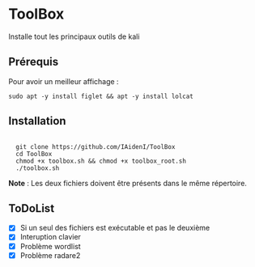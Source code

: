 # ToolBox
Installe tout les principaux outils de kali

## Prérequis
Pour avoir un meilleur affichage :
<pre><code>sudo apt -y install figlet && apt -y install lolcat</code></pre>

## Installation
<pre><code>
  git clone https://github.com/IAidenI/ToolBox
  cd ToolBox
  chmod +x toolbox.sh && chmod +x toolbox_root.sh
  ./toolbox.sh
</code></pre>
**Note** : Les deux fichiers doivent être présents dans le même répertoire.

## ToDoList

- [X] Si un seul des fichiers est exécutable et pas le deuxième
- [X] Interuption clavier
- [X] Problème wordlist
- [X] Problème radare2
